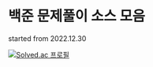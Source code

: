 # 백준 문제풀이 소스 모음

started from 2022.12.30  

[![Solved.ac
프로필](http://mazassumnida.wtf/api/mini/generate_badge?boj=huzan2)](https://solved.ac/huzan2)
